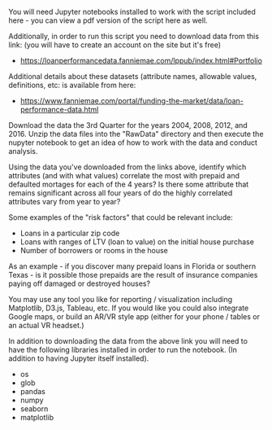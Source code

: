 You will need Jupyter notebooks installed to work with the script included here - you can view a pdf version of the script here as well.

Additionally, in order to run this script you need to download data from this link: (you will have to create an account
on the site but it's free)
 - https://loanperformancedata.fanniemae.com/lppub/index.html#Portfolio

Additional details about these datasets (attribute names, allowable values, definitions, etc:
is available from here:
 - https://www.fanniemae.com/portal/funding-the-market/data/loan-performance-data.html

Download the data the 3rd Quarter for the years 2004, 2008, 2012, and 2016. 
Unzip the data files into the "RawData" directory and then execute the nupyter notebook to get an idea of how to work with the data and conduct analysis.

Using the data you've downloaded from the links above, identify which attributes (and with what values) correlate the most with prepaid and defaulted mortages for each of the 4 years? Is there some attribute that remains significant across all four years of do the highly correlated attributes vary from year to year?

Some examples of the "risk factors" that could be relevant include: 
 - Loans in a particular zip code
 - Loans with ranges of LTV (loan to value) on the initial house purchase
 - Number of borrowers or rooms in the house
 
As an example - if you discover many prepaid loans in Florida or southern Texas - is it possible those prepaids are the result of insurance companies paying off damaged or destroyed houses?

You may use any tool you like for reporting / visualization including Matplotlib, D3.js, Tableau, etc. If you would like you could also integrate Google maps, or build an AR/VR style app (either for your phone / tables or an actual VR headset.)

In addition to downloading the data from the above link you will need to have the following libraries installed in order to run the notebook. (In addition to having Jupyter itself installed).

 - os
 - glob
 - pandas
 - numpy
 - seaborn
 - matplotlib
